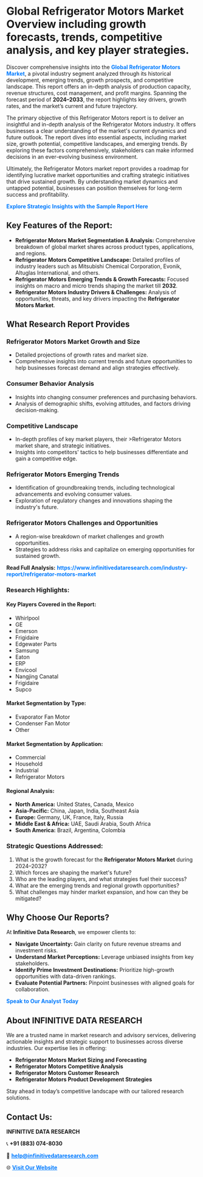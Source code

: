 <h1>Global Refrigerator Motors Market Overview including growth forecasts, trends, competitive analysis, and key player strategies.</h1>
<p>
Discover comprehensive insights into the 
<a href="https://www.infinitivedataresearch.com/industry-report/refrigerator-motors-market" rel="dofollow" style="color: #007BFF; text-decoration: none;"><strong>Global Refrigerator Motors Market</strong></a>, a pivotal industry segment analyzed through its historical development, emerging trends, growth prospects, and competitive landscape. This report offers an in-depth analysis of production capacity, revenue structures, cost management, and profit margins. Spanning the forecast period of <strong>2024–2033</strong>, the report highlights key drivers, growth rates, and the market’s current and future trajectory.
</p>
<p>
The primary objective of this Refrigerator Motors report is to deliver an insightful and in-depth analysis of the Refrigerator Motors industry. It offers businesses a clear understanding of the market's current dynamics and future outlook. The report dives into essential aspects, including market size, growth potential, competitive landscapes, and emerging trends. By exploring these factors comprehensively, stakeholders can make informed decisions in an ever-evolving business environment.
</p>
<p>
Ultimately, the Refrigerator Motors market report provides a roadmap for identifying lucrative market opportunities and crafting strategic initiatives that drive sustained growth. By understanding market dynamics and untapped potential, businesses can position themselves for long-term success and profitability.
</p>
<p>
<a href="https://www.infinitivedataresearch.com/request-sample/reportId=107246" style="color: #007BFF; text-decoration: none;"><strong>Explore Strategic Insights with the Sample Report Here</strong></a>
</p>

<h2>Key Features of the Report:</h2>
<ul>
<li><strong>Refrigerator Motors Market Segmentation & Analysis:</strong> Comprehensive breakdown of global market shares across product types, applications, and regions.</li>
<li><strong>Refrigerator Motors Competitive Landscape:</strong> Detailed profiles of industry leaders such as Mitsubishi Chemical Corporation, Evonik, Altuglas International, and others.</li>
<li><strong>Refrigerator Motors Emerging Trends & Growth Forecasts:</strong> Focused insights on macro and micro trends shaping the market till <strong>2032</strong>.</li>
<li><strong>Refrigerator Motors Industry Drivers & Challenges:</strong> Analysis of opportunities, threats, and key drivers impacting the <strong>Refrigerator Motors Market</strong>.</li>
</ul>

<h2>What Research Report Provides</h2>
<h3>Refrigerator Motors Market Growth and Size</h3>
<ul>
<li>Detailed projections of growth rates and market size.</li>
<li>Comprehensive insights into current trends and future opportunities to help businesses forecast demand and align strategies effectively.</li>
</ul>

<h3>Consumer Behavior Analysis</h3>
<ul>
<li>Insights into changing consumer preferences and purchasing behaviors.</li>
<li>Analysis of demographic shifts, evolving attitudes, and factors driving decision-making.</li>
</ul>

<h3>Competitive Landscape</h3>
<ul>
<li>In-depth profiles of key market players, their >Refrigerator Motors market share, and strategic initiatives.</li>
<li>Insights into competitors' tactics to help businesses differentiate and gain a competitive edge.</li>
</ul>

<h3>Refrigerator Motors Emerging Trends</h3>
<ul>
<li>Identification of groundbreaking trends, including technological advancements and evolving consumer values.</li>
<li>Exploration of regulatory changes and innovations shaping the industry's future.</li>
</ul>

<h3>Refrigerator Motors Challenges and Opportunities</h3>
<ul>
<li>A region-wise breakdown of market challenges and growth opportunities.</li>
<li>Strategies to address risks and capitalize on emerging opportunities for sustained growth.</li>
</ul>
<p><strong>Read Full Analysis:</strong> <a href="https://www.infinitivedataresearch.com/industry-report/refrigerator-motors-market" rel="dofollow" style="color: #007BFF; text-decoration: none;"><strong>https://www.infinitivedataresearch.com/industry-report/refrigerator-motors-market</strong></a></p>
<h3>Research Highlights:</h3>
<h4>Key Players Covered in the Report:</h4>
<ul><li>Whirlpool</li><li>GE</li><li>Emerson</li><li>Frigidaire</li><li>Edgewater Parts</li><li>Samsung</li><li>Eaton</li><li>ERP</li><li>Envicool</li><li>Nangjing Canatal</li><li>Frigidaire</li><li>Supco</li></ul>
<h4>Market Segmentation by Type:</h4>
<ul><li>Evaporator Fan Motor</li><li>Condenser Fan Motor</li><li>Other</li></ul>
<h4>Market Segmentation by Application:</h4>
<ul><li>Commercial</li><li>Household</li><li>Industrial</li><li>Refrigerator Motors</li></ul>

<h4>Regional Analysis:</h4>
<ul>
<li><strong>North America:</strong> United States, Canada, Mexico</li>
<li><strong>Asia-Pacific:</strong> China, Japan, India, Southeast Asia</li>
<li><strong>Europe:</strong> Germany, UK, France, Italy, Russia</li>
<li><strong>Middle East & Africa:</strong> UAE, Saudi Arabia, South Africa</li>
<li><strong>South America:</strong> Brazil, Argentina, Colombia</li>
</ul>

<h3>Strategic Questions Addressed:</h3>
<ol>
<li>What is the growth forecast for the <strong>Refrigerator Motors Market</strong> during 2024–2032?</li>
<li>Which forces are shaping the market's future?</li>
<li>Who are the leading players, and what strategies fuel their success?</li>
<li>What are the emerging trends and regional growth opportunities?</li>
<li>What challenges may hinder market expansion, and how can they be mitigated?</li>
</ol>

<h2>Why Choose Our Reports?</h2>
<p>At <strong>Infinitive Data Research</strong>, we empower clients to:</p>
<ul>
<li><strong>Navigate Uncertainty:</strong> Gain clarity on future revenue streams and investment risks.</li>
<li><strong>Understand Market Perceptions:</strong> Leverage unbiased insights from key stakeholders.</li>
<li><strong>Identify Prime Investment Destinations:</strong> Prioritize high-growth opportunities with data-driven rankings.</li>
<li><strong>Evaluate Potential Partners:</strong> Pinpoint businesses with aligned goals for collaboration.</li>
</ul>
<p><a href="https://www.infinitivedataresearch.com/industry-report/refrigerator-motors-market" rel="dofollow" style="color: #007BFF; text-decoration: none;"><strong>Speak to Our Analyst Today</strong></a></p>

<h2>About INFINITIVE DATA RESEARCH</h2>
<p>We are a trusted name in market research and advisory services, delivering actionable insights and strategic support to businesses across diverse industries. Our expertise lies in offering:</p>
<ul>
<li><strong>Refrigerator Motors Market Sizing and Forecasting</strong></li>
<li><strong>Refrigerator Motors Competitive Analysis</strong></li>
<li><strong>Refrigerator Motors Customer Research</strong></li>
<li><strong>Refrigerator Motors Product Development Strategies</strong></li>
</ul>
<p>Stay ahead in today’s competitive landscape with our tailored research solutions.</p>

<h2>Contact Us:</h2>
<p><strong>INFINITIVE DATA RESEARCH</strong></p>
<p>📞 <strong>+91 (883) 074-8030</strong></p>
<p>📧 <strong><a href="mailto:help@infinitivedataresearch.com" style="color: #007BFF;">help@infinitivedataresearch.com</a></strong></p>
<p>🌐 <strong><a href="https://www.infinitivedataresearch.com" rel="dofollow" style="color: #007BFF;">Visit Our Website</a></strong></p>